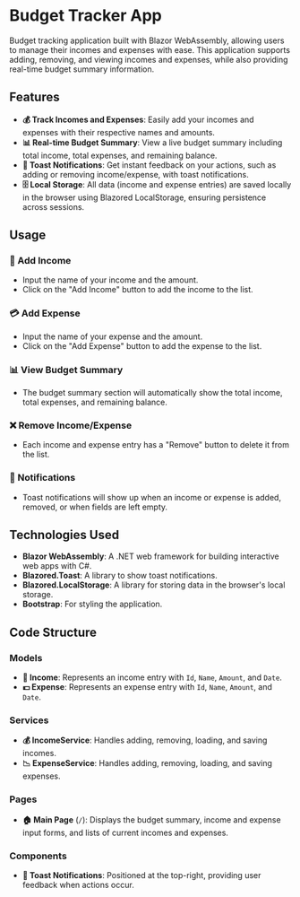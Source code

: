 ﻿# Budget Tracker App

Budget tracking application built with Blazor WebAssembly, allowing users to manage their incomes and expenses with ease. This application supports adding, removing, and viewing incomes and expenses, while also providing real-time budget summary information.

## Features

- **💰 Track Incomes and Expenses**: Easily add your incomes and expenses with their respective names and amounts.
- **📊 Real-time Budget Summary**: View a live budget summary including total income, total expenses, and remaining balance.
- **🔔 Toast Notifications**: Get instant feedback on your actions, such as adding or removing income/expense, with toast notifications.
- **🗄️ Local Storage**: All data (income and expense entries) are saved locally in the browser using Blazored LocalStorage, ensuring persistence across sessions.

## Usage

### 💸 Add Income
- Input the name of your income and the amount.
- Click on the "Add Income" button to add the income to the list.
  
### 💳 Add Expense
- Input the name of your expense and the amount.
- Click on the "Add Expense" button to add the expense to the list.

### 📊 View Budget Summary
- The budget summary section will automatically show the total income, total expenses, and remaining balance.

### ❌ Remove Income/Expense
- Each income and expense entry has a "Remove" button to delete it from the list.

### 🔔 Notifications
- Toast notifications will show up when an income or expense is added, removed, or when fields are left empty.

## Technologies Used

- **Blazor WebAssembly**: A .NET web framework for building interactive web apps with C#.
- **Blazored.Toast**: A library to show toast notifications.
- **Blazored.LocalStorage**: A library for storing data in the browser's local storage.
- **Bootstrap**: For styling the application.

## Code Structure

### Models
- **💼 Income**: Represents an income entry with `Id`, `Name`, `Amount`, and `Date`.
- **💵 Expense**: Represents an expense entry with `Id`, `Name`, `Amount`, and `Date`.

### Services
- **💰 IncomeService**: Handles adding, removing, loading, and saving incomes.
- **📉 ExpenseService**: Handles adding, removing, loading, and saving expenses.

### Pages
- **🏠 Main Page** (`/`): Displays the budget summary, income and expense input forms, and lists of current incomes and expenses.

### Components
- **🔔 Toast Notifications**: Positioned at the top-right, providing user feedback when actions occur.

